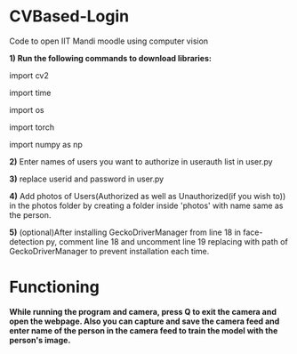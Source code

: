 # CVBased-Login
Code to open IIT Mandi moodle using computer vision

**1) Run the following commands to download libraries:**

import cv2

import time

import os

import torch

import numpy as np


**2)** Enter names of users you want to authorize in userauth list in user.py

**3)** replace userid and password in user.py

**4)** Add photos of Users(Authorized as well as Unauthorized(if you wish to)) in the photos
folder by creating a folder inside 'photos' with name same as the person.

**5)** (optional)After installing GeckoDriverManager from line 18 in face-detection py, comment line 18
and uncomment line 19 replacing with path of GeckoDriverManager to prevent installation each time.

# **Functioning**

**While running the program and camera, press Q to exit the camera and open the webpage.
Also you can capture and save the camera feed and enter name of the person in the camera feed to 
train the model with the person's image.**




